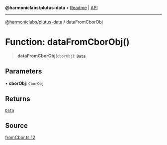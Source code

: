 **@harmoniclabs/plutus-data** • [Readme](../README.md) \| [API](../globals)

***

[@harmoniclabs/plutus-data](../README.md) / dataFromCborObj

# Function: dataFromCborObj()

> **dataFromCborObj**(`cborObj`): [`Data`](../type-aliases/Data)

## Parameters

• **cborObj**: `CborObj`

## Returns

[`Data`](../type-aliases/Data)

## Source

[fromCbor.ts:12](https://github.com/HarmonicLabs/plutus-data/blob/911664c/src/fromCbor.ts#L12)

